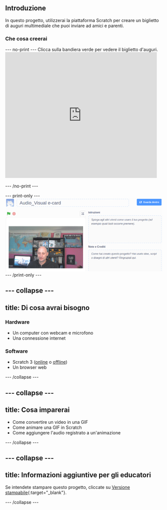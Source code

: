 ## Introduzione

In questo progetto, utilizzerai la piattaforma Scratch per creare un biglietto di auguri multimediale che puoi inviare ad amici e parenti.

### Che cosa creerai

--- no-print --- Clicca sulla bandiera verde per vedere il biglietto d'auguri. <iframe src="https://scratch.mit.edu/projects/419313682/embed" allowtransparency="true" width="485" height="402" frameborder="0" scrolling="no" allowfullscreen mark="crwd-mark"></iframe>

--- /no-print ---

--- print-only --- ![Complete project](images/showcase_static.png) --- /print-only ---

--- collapse ---
---
title: Di cosa avrai bisogno
---
### Hardware

- Un computer con webcam e microfono
- Una connessione internet

### Software

- Scratch 3 ([online](http://rpf.io/scratchon) o [offline](http://rpf.io/scratchoff))
- Un browser web

--- /collapse ---

--- collapse ---
---
title: Cosa imparerai
---

- Come convertire un video in una GIF
- Come animare una GIF in Scratch
- Come aggiungere l'audio registrato a un'animazione

--- /collapse ---

--- collapse ---
---
title: Informazioni aggiuntive per gli educatori
---

Se intendete stampare questo progetto, cliccate su [Versione stampabile](https://projects.raspberrypi.org/en/projects/av-e-card/print){:target="_blank"}.

--- /collapse ---

